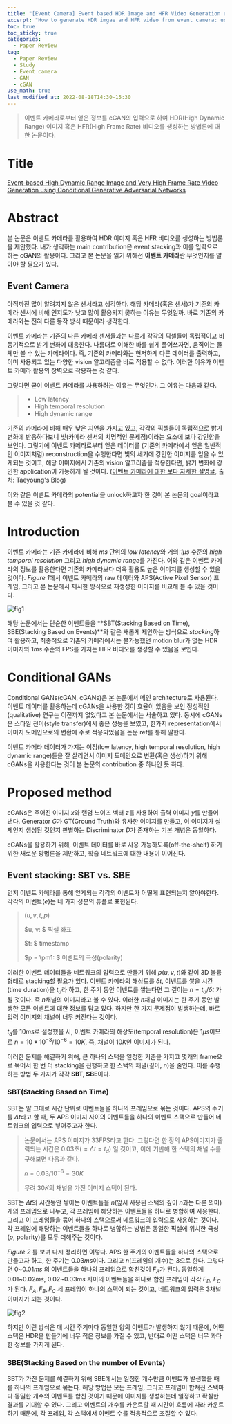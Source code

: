 ```yaml
---
title: "[Event Camera] Event based HDR Image and HFR Video Generation using cGAN"
excerpt: "How to generate HDR imgae and HFR video from event camera: using Conditional GAN"
toc: true
toc_sticky: true
categories:
  - Paper Review
tag:
  - Paper Review
  - Study
  - Event camera
  - GAN
  - cGAN
use_math: true
last_modified_at: 2022-08-18T14:30-15:30
---
```


> 이벤트 카메라로부터 얻은 정보를 cGAN의 입력으로 하여 HDR(High Dynamic Range) 이미지 혹은 HFR(High Frame Rate) 비디오를 생성하는 방법론에 대한 논문이다.

# Title
[Event-based High Dynamic Range Image and Very High Frame Rate Video Generation using Conditional Generative Adversarial Networks](https://arxiv.org/abs/1811.08230)

# Abstract
본 논문은 이벤트 카메라를 활용하여 HDR 이미지 혹은 HFR 비디오를 생성하는 방법론을 제안했다. 내가 생각하는 main contribution은 event stacking과 이를 입력으로 하는 cGAN의 활용이다. 그리고 본 논문을 읽기 위해선 **이벤트 카메라**란 무엇인지를 알아야 할 필요가 있다.

## Event Camera
아직까진 많이 알려지지 않은 센서라고 생각한다. 해당 카메라(혹은 센서)가 기존의 카메라 센서에 비해 인지도가 낮고 많이 활용되지 못하는 이유는 무엇일까. 바로 기존의 카메라와는 전혀 다른 동작 방식 때문이라 생각한다.

이벤트 카메라는 기존의 다른 카메라 센서들과는 다르게 각각의 픽셀들이 독립적이고 비동기적으로 밝기 변화에 대응한다. 나름대로 이해한 바를 쉽게 풀어쓰자면, 움직이는 물체만 볼 수 있는 카메라이다. 즉, 기존의 카메라와는 현저하게 다른 데이터를 출력하고, 이미 사용되고 있는 다양한 vision 알고리즘을 바로 적용할 수 없다. 이러한 이유가 이벤트 카메라 활용의 장벽으로 작용하는 것 같다.

그렇다면 굳이 이벤트 카메라를 사용하려는 이유는 무엇인가. 그 이유는 다음과 같다.

> - Low latency
> - High temporal resolution
> - High dynamic range

기존의 카메라에 비해 매우 낮은 지연을 가지고 있고, 각각의 픽셀들이 독립적으로 밝기 변화에 반응하다보니 빛(카메라 센서의 치명적인 문제점)이라는 요소에 보다 강인함을 보인다. 그렇기에 이벤트 카메라로부터 얻은 데이터를 (기존의 카메라에서 얻은 일반적인 이미지처럼) reconstruction을 수행한다면 빛의 세기에 강인한 이미지를 얻을 수 있게되는 것이고, 해당 이미지에서 기존의 vision 알고리즘을 적용한다면, 밝기 변화에 강인한 application이 가능하게 될 것이다. ([이벤트 카메라에 대한 보다 자세한 설명글](https://taeyoung96.github.io/research/EventSurvey/), 출처: Taeyoung's Blog)

이와 같은 이벤트 카메라의 potential을 unlock하고자 한 것이 본 논문의 goal이라고 볼 수 있을 것 같다.

# Introduction
이벤트 카메라는 기존 카메라에 비해 *ms* 단위의 *low latency*와 거의 *$1\mu s$* 수준의 *high temporal resolution* 그리고 *high dynamic range*를 가진다. 이와 같은 이벤트 카메라의 정보를 활용한다면 기존의 카메라보다 더욱 활용도 높은 이미지를 생성할 수 있을 것이다. *Figure 1*에서 이벤트 카메라의 raw 데이터와 APS(Active Pixel Sensor) 프레임, 그리고 본 논문에서 제시한 방식으로 재생성한 이미지를 비교해 볼 수 있을 것이다.

![fig1](/assets/images/PR-Event-based-HDR-HFR/fig1.png)

해당 논문에서는 단순한 이벤트들을 **SBT(Stacking Based on Time), SBE(Stacking Based on Events)**와 같은 새롭게 제안하는 방식으로 *stacking*하여 활용하고, 최종적으로 기존의 카메라에서는 불가능했던 motion blur가 없는 HDR 이미지와 $1ms$ 수준의 FPS를 가지는 HFR 비디오를 생성할 수 있음을 보인다.

# Conditional GANs
Conditional GANs(cGAN, cGANs)은 본 논문에서 메인 architecture로 사용된다. 이벤트 데이터를 활용하는데 cGANs을 사용한 것이 효율이 있음을 보인 정성적인(qualitative) 연구는 이전까지 없었다고 본 논문에서는 서술하고 있다. 동시에 cGANs은 스타일 전이(style transfer)에서 좋은 성능을 보였고, 한가지 representation에서 이미지 도메인으로의 변환에 주로 적용되었음을 논문 ref를 통해 말한다.

이벤트 카메라 데이터가 가지는 이점(low latency, high temporal resolution, high dynamic range)들을 잘 살리면서 이미지 도메인으로 변환(혹은 생성)하기 위해 cGANs을 사용한다는 것이 본 논문의 contribution 중 하나인 듯 하다.

# Proposed method
cGANs은 주어진 이미지 $x$와 랜덤 노이즈 벡터 $z$를 사용하여 출력 이미지 $y$를 만들어 낸다. Generator $G$가 GT(Ground Truth)와 유사한 이미지를 만들고, 이 이미지가 실제인지 생성된 것인지 판별하는 Discriminator $D$가 존재하는 기본 개념은 동일하다.

cGANs을 활용하기 위해, 이벤트 데이터를 바로 사용 가능하도록(off-the-shelf) 하기 위한 새로운 방법론을 제안하고, 학습 네트워크에 대한 내용이 이어진다.

## Event stacking: SBT vs. SBE
먼저 이벤트 카메라를 통해 얻게되는 각각의 이벤트가 어떻게 표현되는지 알아야한다. 각각의 이벤트($e$)는 네 가지 성분의 튜플로 표현된다.

> $(u, v, t, p)$
> 
> $u, v: $ 픽셀 좌표
>
> $t: $ timestamp
> 
> $p = \pm1: $ 이벤트의 극성(polarity)

이러한 이벤트 데이터들을 네트워크의 입력으로 만들기 위해 $p(u,v,t)$와 같이 3D 볼륨 형태로 stacking할 필요가 있다. 이벤트 카메라의 해상도를 $\delta t$, 이벤트를 쌓을 시간(time duration)을 $t_d$라 하고, 한 주기 동안 이벤트를 쌓는다면 그 깊이는 $n=t_d/\delta t$ 가 될 것이다. 즉 $n$채널의 이미지라고 볼 수 있다. 이러한 $n$채널 이미지는 한 주기 동안 발생한 모든 이벤트에 대한 정보를 담고 있다. 하지만 한 가지 문제점이 발생하는데, 바로 입력 이미지의 채널이 너무 커진다는 것이다.

$t_d$를 $10ms$로 설정했을 시, 이벤트 카메라의 해상도(temporal resolution)은 $1\mu s$이므로 $n=10*10^{-3}/10^{-6}=10K$, 즉, 채널이 $10K$인 이미지가 된다.

이러한 문제를 해결하기 위해, 큰 하나의 스택을 일정한 기준을 가지고 몇개의 frame으로 묶어서 한 번 더 stacking을 진행하고 한 스택의 채널(깊이, $n$)을 줄인다. 이를 수행하는 방법 두 가지가 각각 **SBT, SBE**이다.

### SBT(Stacking Based on Time)
SBT는 말 그대로 시간 단위로 이벤트들을 하나의 프레임으로 묶는 것이다. APS의 주기를 $\Delta t$라고 할 때, 두 APS 이미지 사이의 이벤트들을 하나의 이벤트 스택으로 만들어 네트워크의 입력으로 넣어주고자 한다.

> 논문에서는 APS 이미지가 33FPS라고 한다. 그렇다면 한 장의 APS이미지가 출력되는 시간은 0.03초($=\Delta t=t_d$) 일 것이고, 이에 기반해 한 스택의 채널 수를 구해보면 다음과 같다.
>
> $n=0.03/10^{-6}=30K$
> 
> 무려 $30K$의 채널을 가진 이미지 스택이 된다.

SBT는 $\Delta t$의 시간동안 쌓이는 이벤트들을 $n$(앞서 사용된 스택의 깊이 $n$과는 다른 의미)개의 프레임으로 나누고, 각 프레임에 해당하는 이벤트들을 하나로 병합하여 사용한다. 그리고 이 프레임들을 묶어 하나의 스택으로써 네트워크의 입력으로 사용하는 것이다. 각 프레임에 해당하는 이벤트들을 하나로 병합하는 방법은 동일한 픽셀에 위치한 극성($p$, polarity)를 모두 더해주는 것이다.

*Figure 2* 를 보며 다시 정리하면 이렇다. APS 한 주기의 이벤트들을 하나의 스택으로 만들고자 하고, 한 주기는 $0.03ms$이다. 그리고 $n$(프레임의 개수)는 3으로 한다. 그렇다면 $0$~$0.01ms$ 의 이벤트들을 하나의 프레임으로 합친것이 $F_A$가 된다. 동일하게 $0.01$~$0.02ms$, $0.02$~$0.03ms$ 사이의 이벤트들을 하나로 합친 프레임이 각각 $F_B$, $F_C$가 된다. $F_A, F_B, F_C$ 세 프레임이 하나의 스택이 되는 것이고, 네트워크의 입력은 3채널 이미지가 되는 것이다.

![fig2](/assets/images/PR-Event-based-HDR-HFR/fig2.JPG)

하지만 이런 방식은 매 시간 주기마다 동일한 양의 이벤트가 발생하지 않기 때문에, 어떤 스택은 HDR을 만들기에 너무 적은 정보를 가질 수 있고, 반대로 어떤 스택은 너무 과다한 정보를 가지게 된다.

### SBE(Stacking Based on the number of Events)
SBT가 가진 문제를 해결하기 위해 SBE에서는 일정한 개수만큼 이벤트가 발생했을 때를 하나의 프레임으로 묶는다. 해당 방법은 모든 프레임, 그리고 프레임이 합쳐진 스택마다 동일한 개수의 이벤트를 합친 것이기 때문에 이미지를 생성하는데 일정하고 확실한 결과를 기대할 수 있다. 그리고 이벤트의 개수를 카운트할 때 시간이 흐름에 따라 카운트하기 때문에, 각 프레임, 각 스택에서 이벤트 수를 적응적으로 조절할 수 있다.







